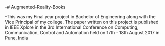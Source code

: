 -# Augmented-Reality-Books

 -This was my Final year project in Bachelor of Engineering along with the Vice Principal of my college. The paper written on this project is published in IEEE Xplore in the 3rd International Conference on Computing, Communication, Control and Automation held on 17th - 18th August 2017 in Pune, India 
